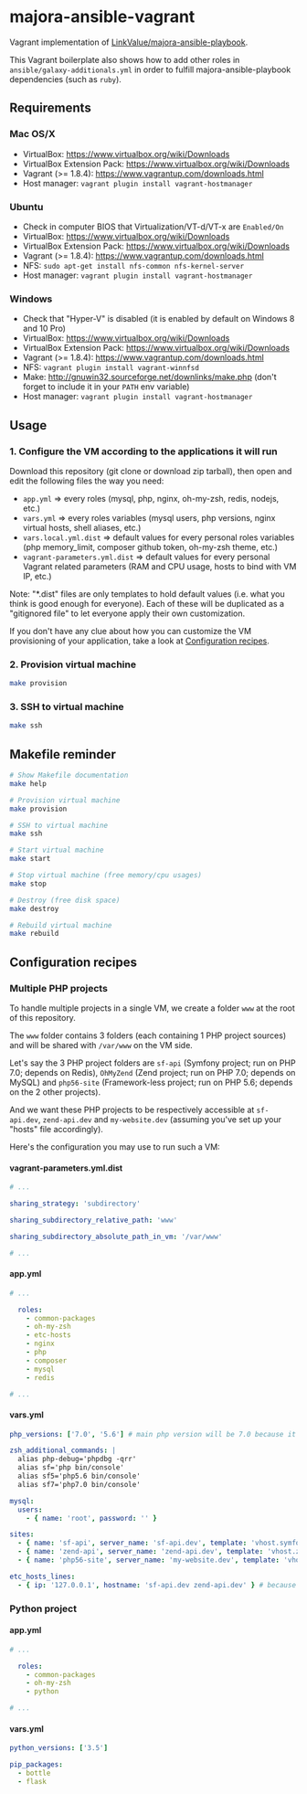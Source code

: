 # majora-ansible-vagrant

Vagrant implementation of [LinkValue/majora-ansible-playbook](https://github.com/LinkValue/majora-ansible-playbook).

This Vagrant boilerplate also shows how to add other roles in `ansible/galaxy-additionals.yml` in order to fulfill majora-ansible-playbook dependencies (such as `ruby`).



## Requirements

### Mac OS/X

* VirtualBox: https://www.virtualbox.org/wiki/Downloads
* VirtualBox Extension Pack: https://www.virtualbox.org/wiki/Downloads
* Vagrant (>= 1.8.4): https://www.vagrantup.com/downloads.html
* Host manager: `vagrant plugin install vagrant-hostmanager`

### Ubuntu

* Check in computer BIOS that Virtualization/VT-d/VT-x are `Enabled/On`
* VirtualBox: https://www.virtualbox.org/wiki/Downloads
* VirtualBox Extension Pack: https://www.virtualbox.org/wiki/Downloads
* Vagrant (>= 1.8.4): https://www.vagrantup.com/downloads.html
* NFS: `sudo apt-get install nfs-common nfs-kernel-server`
* Host manager: `vagrant plugin install vagrant-hostmanager`

### Windows

* Check that "Hyper-V" is disabled (it is enabled by default on Windows 8 and 10 Pro)
* VirtualBox: https://www.virtualbox.org/wiki/Downloads
* VirtualBox Extension Pack: https://www.virtualbox.org/wiki/Downloads
* Vagrant (>= 1.8.4): https://www.vagrantup.com/downloads.html
* NFS: `vagrant plugin install vagrant-winnfsd`
* Make: http://gnuwin32.sourceforge.net/downlinks/make.php (don't forget to include it in your `PATH` env variable)
* Host manager: `vagrant plugin install vagrant-hostmanager`



## Usage

### 1. Configure the VM according to the applications it will run

Download this repository (git clone or download zip tarball), then open and edit the following files the way you need:

  - `app.yml` => every roles (mysql, php, nginx, oh-my-zsh, redis, nodejs, etc.)
  - `vars.yml` => every roles variables (mysql users, php versions, nginx virtual hosts, shell aliases, etc.)
  - `vars.local.yml.dist` => default values for every personal roles variables (php memory_limit, composer github token, oh-my-zsh theme, etc.)
  - `vagrant-parameters.yml.dist` => default values for every personal Vagrant related parameters (RAM and CPU usage, hosts to bind with VM IP, etc.)

Note: "*.dist" files are only templates to hold default values (i.e. what you think is good enough for everyone). Each of these will be duplicated as a "gitignored file" to let everyone apply their own customization.

If you don't have any clue about how you can customize the VM provisioning of your application, take a look at [Configuration recipes](#configuration-recipes).

### 2. Provision virtual machine

```bash
make provision
```

### 3. SSH to virtual machine

```bash
make ssh
```



## Makefile reminder

```bash
# Show Makefile documentation
make help

# Provision virtual machine
make provision

# SSH to virtual machine
make ssh

# Start virtual machine
make start

# Stop virtual machine (free memory/cpu usages)
make stop

# Destroy (free disk space)
make destroy

# Rebuild virtual machine
make rebuild
```



## Configuration recipes

### Multiple PHP projects

To handle multiple projects in a single VM, we create a folder `www` at the root of this repository.

The `www` folder contains 3 folders (each containing 1 PHP project sources) and will be shared with `/var/www` on the VM side.

Let's say the 3 PHP project folders are `sf-api` (Symfony project; run on PHP 7.0; depends on Redis), `OhMyZend` (Zend project; run on PHP 7.0; depends on MySQL) and `php56-site` (Framework-less project; run on PHP 5.6; depends on the 2 other projects).

And we want these PHP projects to be respectively accessible at `sf-api.dev`, `zend-api.dev` and `my-website.dev` (assuming you've set up your "hosts" file accordingly).

Here's the configuration you may use to run such a VM:

#### vagrant-parameters.yml.dist

```yaml
# ...

sharing_strategy: 'subdirectory'

sharing_subdirectory_relative_path: 'www'

sharing_subdirectory_absolute_path_in_vm: '/var/www'

# ...
```

#### app.yml

```yaml
# ...

  roles:
    - common-packages
    - oh-my-zsh
    - etc-hosts
    - nginx
    - php
    - composer
    - mysql
    - redis

# ...
```

#### vars.yml

```yaml
php_versions: ['7.0', '5.6'] # main php version will be 7.0 because it's the first value

zsh_additional_commands: |
  alias php-debug='phpdbg -qrr'
  alias sf='php bin/console'
  alias sf5='php5.6 bin/console'
  alias sf7='php7.0 bin/console'

mysql:
  users:
    - { name: 'root', password: '' }

sites:
  - { name: 'sf-api', server_name: 'sf-api.dev', template: 'vhost.symfony.j2' }
  - { name: 'zend-api', server_name: 'zend-api.dev', template: 'vhost.zend.j2', docroot: '/var/www/OhMyZend' }
  - { name: 'php56-site', server_name: 'my-website.dev', template: 'vhost.php.j2', fastcgi_pass: 'unix:/run/php/php5.6-fpm.sock' }

etc_hosts_lines:
  - { ip: '127.0.0.1', hostname: 'sf-api.dev zend-api.dev' } # because "php56-site" project will send HTTP requests to the 2 other projects
```

### Python project

#### app.yml

```yaml
# ...

  roles:
    - common-packages
    - oh-my-zsh
    - python

# ...
```

#### vars.yml

```yaml
python_versions: ['3.5']

pip_packages:
  - bottle
  - flask
```
